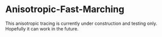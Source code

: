 # Anisotropic-Fast-Marching
This anisotropic tracing is currently under construction and testing only. Hopefully it can work in the future.
